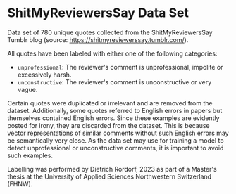 # ShitMyReviewersSay Data Set

Data set of 780 unique quotes collected from the ShitMyReviewersSay Tumblr blog (source: https://shitmyreviewerssay.tumblr.com/).

All quotes have been labeled with either one of the following categories:

- `unprofessional`: The reviewer's comment is unprofessional, impolite or excessively harsh.
- `unconstructive`: The reviewer's comment is unconstructive or very vague.

Certain quotes were duplicated or irrelevant and are removed from the dataset. Additionally, some quotes referred to
English errors in papers but themselves contained English errors. Since these examples are evidently posted for irony,
they are discarded from the dataset. This is because vector representations of similar comments without such English
errors may be semantically very close. As the data set may use for training a model to detect unprofessional or
unconstructive comments, it is important to avoid such examples.

Labelling was performed by Dietrich Rordorf, 2023 as part of a Master's thesis at the University of Applied Sciences
Northwestern Switzerland (FHNW).
